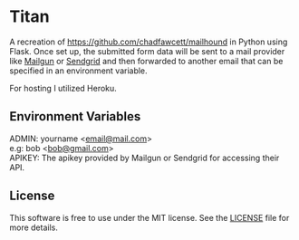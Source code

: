 # Titan

A recreation of https://github.com/chadfawcett/mailhound in Python using Flask. Once set up, the submitted form data will be sent to a mail provider like [Mailgun](https://mailgun.com) or [Sendgrid](https://sendgrid.com) and then forwarded to another email that can be specified in an environment variable.

For hosting I utilized Heroku.

## Environment Variables

ADMIN: yourname &#60;email@mail.com&#62;    
      e.g:  bob &#60;bob@gmail.com&#62;
<br>
APIKEY: The apikey provided by Mailgun or Sendgrid for accessing their API.

## License

This software is free to use under the MIT license. See the [LICENSE][] file for more details.

[License]: https://github.com/darkhobbo/Titan/blob/master/LICENSE
